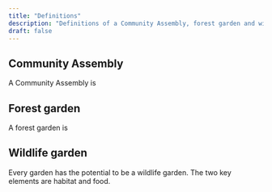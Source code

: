 ```yaml
---
title: "Definitions"
description: "Definitions of a Community Assembly, forest garden and wildlife garden"
draft: false
---
```


## Community Assembly

A Community Assembly is 

## Forest garden

A forest garden is 

## Wildlife garden

Every garden has the potential to be a wildlife garden. The two key elements are habitat and food.
